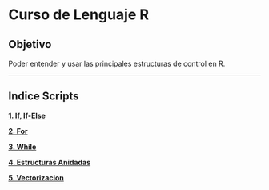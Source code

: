 Curso de Lenguaje R
===================

Objetivo
--------

Poder entender y usar las principales estructuras de control en R.

------------------------

Indice Scripts
------

**[1. If, If-Else](Estructurada1.md)**

**[2. For](Estructurada2.md)**

**[3. While](Estructurada3.md)**
 
**[4. Estructuras Anidadas](Estructurada4.md)**
 
**[5. Vectorizacion](Estructurada5.md)**
